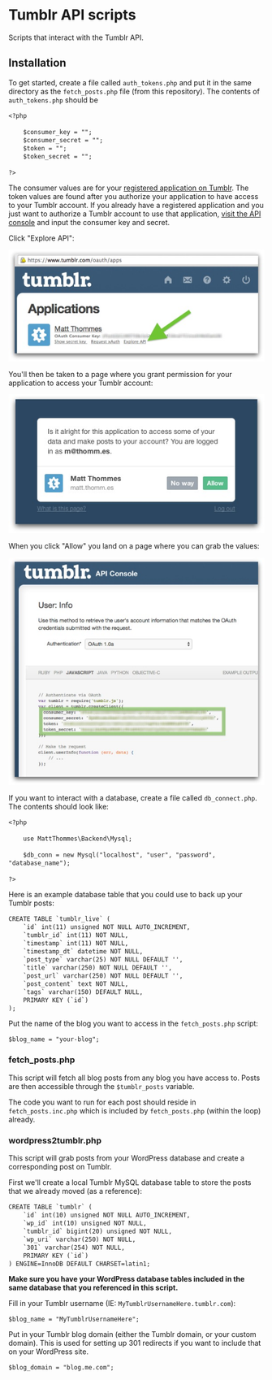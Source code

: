 Tumblr API scripts
==========

Scripts that interact with the Tumblr API.

## Installation

To get started, create a file called `auth_tokens.php` and put it in the same directory as the `fetch_posts.php` file (from this repository). The contents of `auth_tokens.php` should be

	<?php

		$consumer_key = "";
		$consumer_secret = "";
		$token = "";
		$token_secret = "";

	?>

The consumer values are for your [registered application on Tumblr](https://www.tumblr.com/oauth/apps). The token values are found after you authorize your application to have access to your Tumblr account. If you already have a registered application and you just want to authorize a Tumblr account to use that application, [visit the API console](https://api.tumblr.com/console) and input the consumer key and secret.

Click "Explore API":

![Screenshot of Tumblr apps page](1.jpg)

You'll then be taken to a page where you grant permission for your application to access your Tumblr account:

![Screenshot of Tumblr OAuth page](2.jpg)

When you click "Allow" you land on a page where you can grab the values:

![Screenshot of Tumblr access keys](3.jpg)

If you want to interact with a database, create a file called `db_connect.php`. The contents should look like:

	<?php

		use MattThommes\Backend\Mysql;

		$db_conn = new Mysql("localhost", "user", "password", "database_name");

	?>

Here is an example database table that you could use to back up your Tumblr posts:

	CREATE TABLE `tumblr_live` (
		`id` int(11) unsigned NOT NULL AUTO_INCREMENT,
		`tumblr_id` int(11) NOT NULL,
		`timestamp` int(11) NOT NULL,
		`timestamp_dt` datetime NOT NULL,
		`post_type` varchar(25) NOT NULL DEFAULT '',
		`title` varchar(250) NOT NULL DEFAULT '',
		`post_url` varchar(250) NOT NULL DEFAULT '',
		`post_content` text NOT NULL,
		`tags` varchar(150) DEFAULT NULL,
		PRIMARY KEY (`id`)
	);

Put the name of the blog you want to access in the `fetch_posts.php` script:

	$blog_name = "your-blog";

### fetch_posts.php

This script will fetch all blog posts from any blog you have access to. Posts are then accessible through the `$tumblr_posts` variable.

The code you want to run for each post should reside in `fetch_posts.inc.php` which is included by `fetch_posts.php` (within the loop) already.

### wordpress2tumblr.php

This script will grab posts from your WordPress database and create a corresponding post on Tumblr.

First we'll create a local Tumblr MySQL database table to store the posts that we already moved (as a reference):

	CREATE TABLE `tumblr` (
		`id` int(10) unsigned NOT NULL AUTO_INCREMENT,
		`wp_id` int(10) unsigned NOT NULL,
		`tumblr_id` bigint(20) unsigned NOT NULL,
		`wp_uri` varchar(250) NOT NULL,
		`301` varchar(254) NOT NULL,
		PRIMARY KEY (`id`)
	) ENGINE=InnoDB DEFAULT CHARSET=latin1;

**Make sure you have your WordPress database tables included in the same database that you referenced in this script.**

Fill in your Tumblr username (IE: `MyTumblrUsernameHere.tumblr.com`):

	$blog_name = "MyTumblrUsernameHere";

Put in your Tumblr blog domain (either the Tumblr domain, or your custom domain). This is used for setting up 301 redirects if you want to include that on your WordPress site.

	$blog_domain = "blog.me.com";